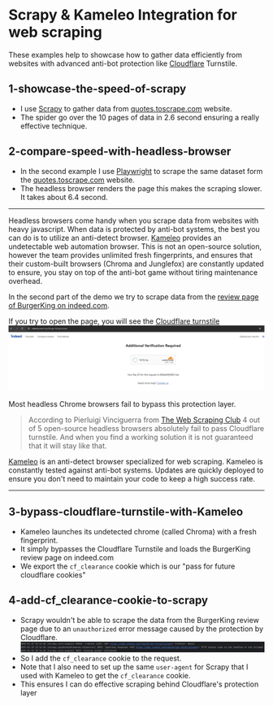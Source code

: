 # Scrapy & Kameleo Integration for web scraping

These examples help to showcase how to gather data efficiently from websites with advanced anti-bot protection like [Cloudflare](https://cloudflare.com/) Turnstile.

## 1-showcase-the-speed-of-scrapy

- I use [Scrapy](https://pypi.org/project/Scrapy/) to gather data from [quotes.toscrape.com](https://quotes.toscrape.com/) website.
- The spider go over the 10 pages of data in 2.6 second ensuring a really effective technique.

## 2-compare-speed-with-headless-browser

- In the second example I use [Playwright](https://playwright.dev/) to scrape the same dataset form the [quotes.toscrape.com](https://quotes.toscrape.com/) website.
- The headless browser renders the page this makes the scraping slower. It takes about 6.4 second.

---
Headless browsers come handy when you scrape data from websites with heavy javascript. When data is protected by anti-bot systems, the best you can do is to utilize an anti-detect browser. [Kameleo](https://kameleo.io/web-scraping?utm_medium=github_readme&utm_campaign=scrapy_kameleo_integration) provides an undetectable web automation browser. This is not an open-source solution, however the team provides unlimited fresh fingerprints, and ensures that their custom-built browsers (Chroma and Junglefox) are constantly updated to ensure, you stay on top of the anti-bot game without tiring maintenance overhead.

In the second part of the demo we try to scrape data from the [review page of BurgerKing on indeed.com](https://www.indeed.com/cmp/Burger-King/reviews).

If you try to open the page, you will see the [Cloudflare turnstile](https://www.cloudflare.com/application-services/products/turnstile/)
![Cloudflare Turnstile](./readme-res/indeed-com-with-cloudflare-turnstyle.png)

Most headless Chrome browsers fail to bypass this protection layer.
> According to Pierluigi Vinciguerra from [The Web Scraping Club](https://substack.thewebscraping.club/p/how-to-bypass-cloudflare-turnstile?utm_source=kameleo_github&utm_campaign=scrapy_kameleo) 4 out of 5 open-source headless browsers absolutely fail to pass Cloudflare turnstile. And when you find a working solution it is not guaranteed that it will stay like that.    

[Kameleo](https://kameleo.io/web-scraping?utm_medium=github_readme&utm_campaign=scrapy_kameleo_integration) is an anti-detect browser specialized for web scraping. Kameleo is constantly tested against anti-bot systems. Updates are quickly deployed to ensure you don't need to maintain your code to keep a high success rate.

---

## 3-bypass-cloudflare-turnstile-with-Kameleo

- Kameleo launches its undetected chrome (called Chroma) with a fresh fingerprint.
- It simply bypasses the Cloudflare Turnstile and loads the BurgerKing review page on indeed.com
- We export the `cf_clearance` cookie which is our "pass for future cloudflare cookies"

## 4-add-cf_clearance-cookie-to-scrapy

- Scrapy wouldn't be able to scrape the data from the BurgerKing review page due to an `unauthorized` error message caused by the protection by Cloudflare.
![Unauthorized error message caused by Cloudflare Turnstile](./readme-res/unauthorized-error-message-caused-by-cloudflare-turnstile.png)
- So I add the `cf_clearance` cookie to the request.
- Note that I also need to set up the same `user-agent` for Scrapy that I used with Kameleo to get the `cf_clearance` cookie.
- This ensures I can do effective scraping behind Cloudflare's protection layer 